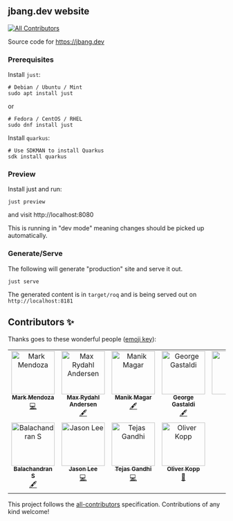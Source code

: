 ## jbang.dev website
<!-- ALL-CONTRIBUTORS-BADGE:START - Do not remove or modify this section -->
[![All Contributors](https://img.shields.io/badge/all_contributors-11-orange.svg?style=flat-square)](#contributors-)
<!-- ALL-CONTRIBUTORS-BADGE:END -->

Source code for https://jbang.dev

### Prerequisites

Install `just`:

```
# Debian / Ubuntu / Mint
sudo apt install just
```

or

```
# Fedora / CentOS / RHEL
sudo dnf install just
```

Install `quarkus`:

```
# Use SDKMAN to install Quarkus
sdk install quarkus
```

### Preview

Install just and run:

```
just preview
```

and visit http://localhost:8080

This is running in "dev mode" meaning changes should be picked up automatically.

### Generate/Serve

The following will generate "production" site and serve it out.

```
just serve
```

The generated content is in `target/roq` and is being served out on `http://localhost:8181`

## Contributors ✨

Thanks goes to these wonderful people ([emoji key](https://allcontributors.org/docs/en/emoji-key)):

<!-- ALL-CONTRIBUTORS-LIST:START - Do not remove or modify this section -->
<!-- prettier-ignore-start -->
<!-- markdownlint-disable -->
<table>
  <tbody>
    <tr>
      <td align="center" valign="top" width="14.28%"><a href="https://github.com/markolo25"><img src="https://avatars.githubusercontent.com/u/1953943?v=4?s=100" width="100px;" alt="Mark Mendoza"/><br /><sub><b>Mark Mendoza</b></sub></a><br /><a href="https://github.com/jbangdev/jbang.dev/commits?author=markolo25" title="Code">💻</a></td>
      <td align="center" valign="top" width="14.28%"><a href="https://xam.dk/"><img src="https://avatars.githubusercontent.com/u/54129?v=4?s=100" width="100px;" alt="Max Rydahl Andersen"/><br /><sub><b>Max Rydahl Andersen</b></sub></a><br /><a href="#content-maxandersen" title="Content">🖋</a></td>
      <td align="center" valign="top" width="14.28%"><a href="https://manik.magar.me/"><img src="https://avatars.githubusercontent.com/u/877286?v=4?s=100" width="100px;" alt="Manik Magar"/><br /><sub><b>Manik Magar</b></sub></a><br /><a href="#content-manikmagar" title="Content">🖋</a></td>
      <td align="center" valign="top" width="14.28%"><a href="http://gastaldi.wordpress.com/"><img src="https://avatars.githubusercontent.com/u/54133?v=4?s=100" width="100px;" alt="George Gastaldi"/><br /><sub><b>George Gastaldi</b></sub></a><br /><a href="#content-gastaldi" title="Content">🖋</a></td>
      <td align="center" valign="top" width="14.28%"><a href="https://github.com/pxkbt"><img src="https://avatars.githubusercontent.com/u/89919408?v=4?s=100" width="100px;" alt="pxkbt"/><br /><sub><b>pxkbt</b></sub></a><br /><a href="#content-pxkbt" title="Content">🖋</a></td>
      <td align="center" valign="top" width="14.28%"><a href="https://nipafx.dev/"><img src="https://avatars.githubusercontent.com/u/6537432?v=4?s=100" width="100px;" alt="Nicolai Parlog"/><br /><sub><b>Nicolai Parlog</b></sub></a><br /><a href="#content-nipafx" title="Content">🖋</a></td>
      <td align="center" valign="top" width="14.28%"><a href="http://about.me/tadayosi"><img src="https://avatars.githubusercontent.com/u/156692?v=4?s=100" width="100px;" alt="Tadayoshi Sato"/><br /><sub><b>Tadayoshi Sato</b></sub></a><br /><a href="#content-tadayosi" title="Content">🖋</a></td>
    </tr>
    <tr>
      <td align="center" valign="top" width="14.28%"><a href="http://www.balachandran.org/"><img src="https://avatars.githubusercontent.com/u/600098?v=4?s=100" width="100px;" alt="Balachandran S"/><br /><sub><b>Balachandran S</b></sub></a><br /><a href="#content-benignbala" title="Content">🖋</a></td>
      <td align="center" valign="top" width="14.28%"><a href="https://jasondl.ee"><img src="https://avatars.githubusercontent.com/u/191616?v=4?s=100" width="100px;" alt="Jason Lee"/><br /><sub><b>Jason Lee</b></sub></a><br /><a href="https://github.com/jbangdev/jbang.dev/commits?author=jasondlee" title="Code">💻</a></td>
      <td align="center" valign="top" width="14.28%"><a href="https://github.com/Tjs002"><img src="https://avatars.githubusercontent.com/u/42903889?v=4?s=100" width="100px;" alt="Tejas Gandhi"/><br /><sub><b>Tejas Gandhi</b></sub></a><br /><a href="https://github.com/jbangdev/jbang.dev/commits?author=Tjs002" title="Code">💻</a></td>
      <td align="center" valign="top" width="14.28%"><a href="https://github.com/koppor"><img src="https://avatars.githubusercontent.com/u/1366654?v=4?s=100" width="100px;" alt="Oliver Kopp"/><br /><sub><b>Oliver Kopp</b></sub></a><br /><a href="https://github.com/jbangdev/jbang.dev/issues?q=author%3Akoppor" title="Bug reports">🐛</a></td>
    </tr>
  </tbody>
</table>

<!-- markdownlint-restore -->
<!-- prettier-ignore-end -->

<!-- ALL-CONTRIBUTORS-LIST:END -->

This project follows the [all-contributors](https://github.com/all-contributors/all-contributors) specification. Contributions of any kind welcome!
